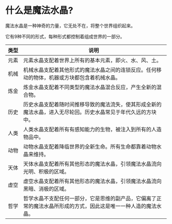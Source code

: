 # 什么是魔法水晶?

魔法水晶是一种神奇的力量，它无处不在，将整个世界组织起来。

它有9种不同的形式，每种形式都控制着组成世界的一部分。

| 类型 | 说明 |
| :-: | --- |
| 元素 | 元素水晶支配着世界上所有的基本元素，即火、水、风、土。 |
| 机械 | 机械水晶支配着其他形式的魔法水晶之间的连锁反应。任何移动的物体，机器或方块都包含着机械水晶。 |
| 炼金 | 炼金水晶支配着不同类型的魔法水晶混合反应，产生全新的混合物。 |
| 历史 | 历史水晶支配着随时间推移导致的魔法流失，使其形成全新的魔法水晶，进入无尽轮回。历史水晶常见于年代久远的方块中。 |
| 人类 | 人类水晶支配着所有有感知能力的生物，被注入到所有的人造物品中。 |
| 动物 | 动物水晶支配着降临世界的全新生命。所有生命都靠着动物水晶来维持。 |
| 天体 | 天体水晶支配着所有其他形态的魔法水晶，引领魔法水晶流向光明、积极的区域。 |
| 虚空 | 虚空水晶支配着所有其他形态的魔法水晶，引领魔法水晶流向黑暗、消极的区域。|
| 哲学 | 哲学水晶不支配任何一部分，它是思维的副产品，它偏离了正常的魔法水晶所形成的方式，因此这是唯一一种人造的魔法水晶。 |

<style>
/* 表格首列不换行 */
table td:nth-child(1) {
    white-space: nowrap; 
}
</style>
